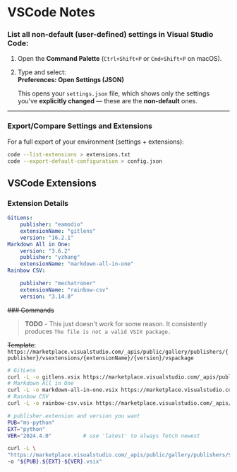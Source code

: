 # VSCode Notes

### List all **non-default (user-defined)** settings in Visual Studio Code:

1. Open the **Command Palette** (`Ctrl+Shift+P` or `Cmd+Shift+P` on macOS).
2. Type and select:  
   **Preferences: Open Settings (JSON)**

   This opens your `settings.json` file, which shows only the settings you've **explicitly changed** — these are the **non-default** ones.

---

### Export/Compare Settings and Extensions
For a full export of your environment (settings + extensions):
```bash
code --list-extensions > extensions.txt
code --export-default-configuration > config.json
```


## VSCode Extensions


### Extension Details

<!-- Identifier
eamodio.gitlens
Version
16.2.1

Identifier
yzhang.markdown-all-in-one
Version
3.6.2

Identifier
mechatroner.rainbow-csv
Version
3.14.0 -->

```yaml
GitLens:
    publisher: "eamodio"
    extensionName: "gitlens"
    version: "16.2.1"
Markdown All in One:
    version: "3.6.2"
    publisher: "yzhang"
    extensionName: "markdown-all-in-one"
Rainbow CSV:

    publisher: "mechatroner"
    extensionName: "rainbow-csv"
    version: "3.14.0"
```

~~### Commands~~

> **TODO** - This just doesn't work for some reason. It consistently produces `The file is not a valid VSIX package.`


~~Template~~:
`https://marketplace.visualstudio.com/_apis/public/gallery/publishers/{publisher}/vsextensions/{extensionName}/{version}/vspackage`

```bash
# GitLens
curl -L -o gitlens.vsix https://marketplace.visualstudio.com/_apis/public/gallery/publishers/eamodio/vsextensions/gitlens/16.2.1/vspackage
# Markdown All in One
curl -L -o markdown-all-in-one.vsix https://marketplace.visualstudio.com/_apis/public/gallery/publishers/yzhang/vsextensions/markdown-all-in-one/3.6.2/vspackage
# Rainbow CSV
curl -L -o rainbow-csv.vsix https://marketplace.visualstudio.com/_apis/public/gallery/publishers/mechatroner/vsextensions/rainbow-csv/3.14.0/vspackage
```

```bash
# publisher.extension and version you want
PUB="ms-python"
EXT="python"
VER="2024.4.0"          # use 'latest' to always fetch newest

curl -L \
"https://marketplace.visualstudio.com/_apis/public/gallery/publishers/${PUB}/vsextensions/${EXT}/${VER}/vspackage" \
-o "${PUB}.${EXT}-${VER}.vsix"
```
